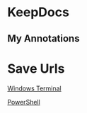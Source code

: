 # KeepDocs

## My Annotations

# Save Urls

[Windows Terminal](https://github.com/microsoft/terminal/releases/tag/v1.17.11461.0)

[PowerShell](https://learn.microsoft.com/pt-br/powershell/?view=powershell-7.4)